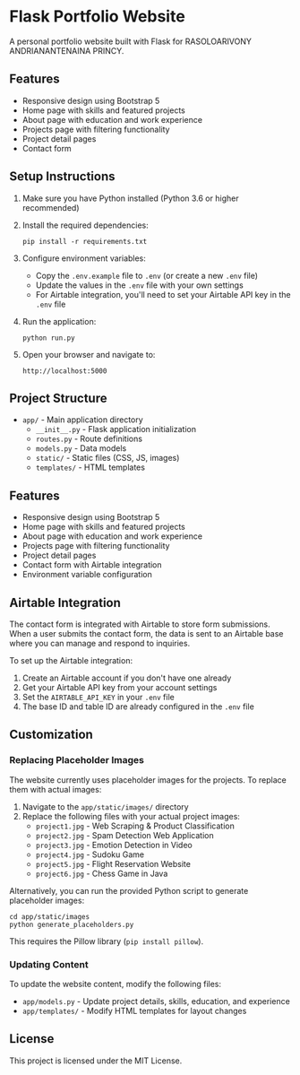 # Flask Portfolio Website

A personal portfolio website built with Flask for RASOLOARIVONY ANDRIANANTENAINA PRINCY.

## Features

- Responsive design using Bootstrap 5
- Home page with skills and featured projects
- About page with education and work experience
- Projects page with filtering functionality
- Project detail pages
- Contact form

## Setup Instructions

1. Make sure you have Python installed (Python 3.6 or higher recommended)

2. Install the required dependencies:
   ```
   pip install -r requirements.txt
   ```

3. Configure environment variables:
   - Copy the `.env.example` file to `.env` (or create a new `.env` file)
   - Update the values in the `.env` file with your own settings
   - For Airtable integration, you'll need to set your Airtable API key in the `.env` file

4. Run the application:
   ```
   python run.py
   ```

5. Open your browser and navigate to:
   ```
   http://localhost:5000
   ```

## Project Structure

- `app/` - Main application directory
  - `__init__.py` - Flask application initialization
  - `routes.py` - Route definitions
  - `models.py` - Data models
  - `static/` - Static files (CSS, JS, images)
  - `templates/` - HTML templates

## Features

- Responsive design using Bootstrap 5
- Home page with skills and featured projects
- About page with education and work experience
- Projects page with filtering functionality
- Project detail pages
- Contact form with Airtable integration
- Environment variable configuration

## Airtable Integration

The contact form is integrated with Airtable to store form submissions. When a user submits the contact form, the data is sent to an Airtable base where you can manage and respond to inquiries.

To set up the Airtable integration:

1. Create an Airtable account if you don't have one already
2. Get your Airtable API key from your account settings
3. Set the `AIRTABLE_API_KEY` in your `.env` file
4. The base ID and table ID are already configured in the `.env` file

## Customization

### Replacing Placeholder Images

The website currently uses placeholder images for the projects. To replace them with actual images:

1. Navigate to the `app/static/images/` directory
2. Replace the following files with your actual project images:
   - `project1.jpg` - Web Scraping & Product Classification
   - `project2.jpg` - Spam Detection Web Application
   - `project3.jpg` - Emotion Detection in Video
   - `project4.jpg` - Sudoku Game
   - `project5.jpg` - Flight Reservation Website
   - `project6.jpg` - Chess Game in Java

Alternatively, you can run the provided Python script to generate placeholder images:

```
cd app/static/images
python generate_placeholders.py
```

This requires the Pillow library (`pip install pillow`).

### Updating Content

To update the website content, modify the following files:

- `app/models.py` - Update project details, skills, education, and experience
- `app/templates/` - Modify HTML templates for layout changes

## License

This project is licensed under the MIT License.
